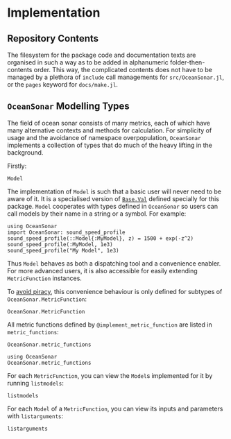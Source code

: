 # Implementation

## Repository Contents

The filesystem for the package code and documentation texts
are organised in such a way as to be added in
alphanumeric folder-then-contents order.
This way, the complicated contents does not have to be
managed by a plethora of `include` call managements for `src/OceanSonar.jl`,
or the `pages` keyword for `docs/make.jl`.

## `OceanSonar` Modelling Types

The field of ocean sonar consists of many metrics,
each of which have many alternative contexts and methods for calculation.
For simplicity of usage and the avoidance of namespace overpopulation,
`OceanSonar` implements a collection of types
that do much of the heavy lifting in the background.

Firstly:

```@docs
Model
```

The implementation of `Model` is such that a basic user will never need to be aware of it.
It is a specialised version of [`Base.Val`](https://docs.julialang.org/en/v1/base/base/#Base.Val) defined specially for this package.
`Model` cooperates with types defined in `OceanSonar`
so users can call models by their name in a string or a symbol.
For example:

```@repl
using OceanSonar
import OceanSonar: sound_speed_profile
sound_speed_profile(::Model{:MyModel}, z) = 1500 + exp(-z^2)
sound_speed_profile(:MyModel, 1e3)
sound_speed_profile("My Model", 1e3)
```

Thus `Model` behaves as both a dispatching tool and a convenience enabler.
For more advanced users,
it is also accessible for easily extending `MetricFunction` instances.

To [avoid piracy](https://docs.julialang.org/en/v1/manual/style-guide/#Avoid-type-piracy),
this convenience behaviour is only defined for subtypes of `OceanSonar.MetricFunction`:

```@docs; canonical = false
OceanSonar.MetricFunction
```

All metric functions defined by `@implement_metric_function` are listed in `metric_functions`:

```@docs; canonical = false
OceanSonar.metric_functions
```

```@example
using OceanSonar
OceanSonar.metric_functions
```

For each `MetricFunction`, you can view the `Model`s implemented for it
by running `listmodels`:

```@docs
listmodels
```

For each `Model` of a `MetricFunction`, you can view its inputs and parameters
with `listarguments`:

```@docs
listarguments
```
